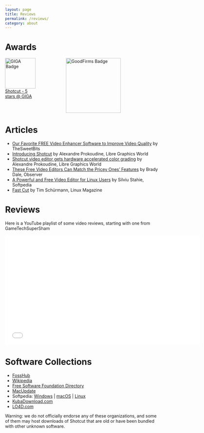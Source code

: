 ```yaml
---
layout: page
title: Reviews
permalink: /reviews/
category: about
---
```

Awards
======

<div style="display:grid;grid-template-columns: 100px 100px 200px;align-items: start">
<div><a target="_blank" href="http://www.giga.de/downloads/shotcut/#utm_source=PS&utm_medium=BL&utm_campaign=Badge"><img width="100" alt="GIGA Badge" src="http://www.giga.de/static/badges/img/2375875_software.png" height="100"><br>Shotcut - 5 stars @ GIGA</a></div>
&nbsp;
<div><a target="_blank" href="https://www.goodfirms.co/software/shotcut"><img style="width:180px" src="https://goodfirms.s3.amazonaws.com/badges/blue-button/app-development-software.svg" alt="GoodFirms Badge"></a></div>
</div>

Articles
========

-   [Our Favorite FREE Video Enhancer Software to Improve Video
Quality](https://thesweetbits.com/best-free-video-enhancer-software/) by TheSweetBits
-   [Introducing
    Shotcut](http://libregraphicsworld.org/blog/entry/introducing-shotcut-a-new-free-video-editor)
    by Alexandre Prokoudine, Libre Graphics World
-   [Shotcut video editor gets hardware accelerated color
    grading](http://libregraphicsworld.org/blog/entry/shotcut-gets-hardware-accelerated-color-grading)
    by Alexandre Prokoudine, Libre Graphics World
-   [These Free Video Editors Can Match the Pricey Ones’
    Features](http://observer.com/2015/08/these-free-video-editors-can-match-the-pricey-ones-features/)
    by Brady Dale, Observer
-   [A Powerful and Free Video Editor for Linux
    Users](http://www.softpedia.com/reviews/linux/shotcut-review-490438.shtml)
    by Silviu Stahie, Softpedia
-   [Fast
    Cut](http://www.linux-magazine.com/Issues/2014/159/Shotcut-Video-Editor)
    by Tim Schürmann, Linux Magazine

Reviews
=======

Here is a YouTube playlist of some video reviews, starting with one from
GameTechSuperSham

<iframe width="640" height="360" src="//www.youtube.com/embed/zbeuUvkn_Gcwww.youtube-nocookie.com/embed/-ZiAgwIzBGc?list=PLy7k-GJ461uvIDBD0qpEy4E5ixfSfryJW" frameborder="0" allowfullscreen="1">
</iframe>

Software Collections
====================

-   [FossHub](https://www.fosshub.com/Shotcut.html)
-   [Wikipedia](https://en.wikipedia.org/wiki/Shotcut)
-   [Free Software Foundation
    Directory](http://directory.fsf.org/wiki/Shotcut)
-   [MacUpdate](http://www.macupdate.com/app/mac/48634/shotcut/)
-   Softpedia:
    [Windows](http://www.softpedia.com/get/Multimedia/Video/Video-Editors/Shotcut.shtml)
    | [macOS](http://mac.softpedia.com/get/Multimedia/Shotcut.shtml) |
    [Linux](http://linux.softpedia.com/get/Multimedia/Video/Shotcut-103754.shtml)
-   [KubaDownload.com](https://kubadownload.com/app/shotcut-download)
-   [LO4D.com](https://shotcut-video-editor.en.lo4d.com/windows)

Warning: we do not officially endorse any of these organizations, and some of them may host downloads of Shotcut that are old or have been bundled with other unknown software.

<!-- Shotcut leaderboard -->
<ins class="adsbygoogle"
     style="display:inline-block;width:728px;height:90px"
     data-ad-client="ca-pub-1305424236533187"
     data-ad-slot="1157645159"></ins>
<script>
(adsbygoogle = window.adsbygoogle || []).push({});
</script>
